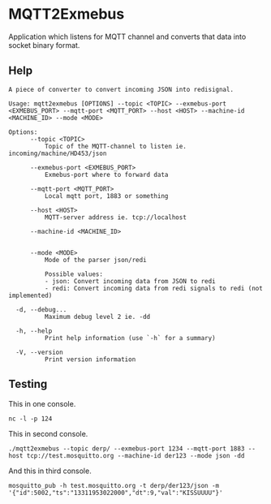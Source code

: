 # MQTT2Exmebus

Application which listens for MQTT channel and converts that data into socket binary format.

## Help

```
A piece of converter to convert incoming JSON into redisignal.

Usage: mqtt2exmebus [OPTIONS] --topic <TOPIC> --exmebus-port <EXMEBUS_PORT> --mqtt-port <MQTT_PORT> --host <HOST> --machine-id <MACHINE_ID> --mode <MODE>

Options:
      --topic <TOPIC>
          Topic of the MQTT-channel to listen ie. incoming/machine/HD453/json

      --exmebus-port <EXMEBUS_PORT>
          Exmebus-port where to forward data

      --mqtt-port <MQTT_PORT>
          Local mqtt port, 1883 or something

      --host <HOST>
          MQTT-server address ie. tcp://localhost

      --machine-id <MACHINE_ID>
          

      --mode <MODE>
          Mode of the parser json/redi

          Possible values:
          - json: Convert incoming data from JSON to redi
          - redi: Convert incoming data from redi signals to redi (not implemented)

  -d, --debug...
          Maximum debug level 2 ie. -dd

  -h, --help
          Print help information (use `-h` for a summary)

  -V, --version
          Print version information

```

## Testing
This in one console.
``` 
nc -l -p 124
```

This in second console.
``` 
./mqtt2exmebus --topic derp/ --exmebus-port 1234 --mqtt-port 1883 --host tcp://test.mosquitto.org --machine-id der123 --mode json -dd
```
And this in third console.
``` 
mosquitto_pub -h test.mosquitto.org -t derp/der123/json -m '{"id":5002,"ts":"13311953022000","dt":9,"val":"KISSUUUU"}' 

```